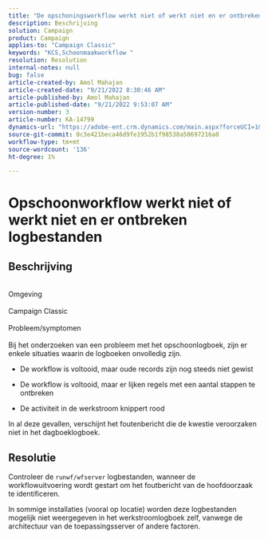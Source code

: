 ```yaml
---
title: "De opschoningsworkflow werkt niet of werkt niet en er ontbreken logbestanden"
description: Beschrijving
solution: Campaign
product: Campaign
applies-to: "Campaign Classic"
keywords: "KCS,Schoonmaakworkflow "
resolution: Resolution
internal-notes: null
bug: false
article-created-by: Amol Mahajan
article-created-date: "9/21/2022 8:30:46 AM"
article-published-by: Amol Mahajan
article-published-date: "9/21/2022 9:53:07 AM"
version-number: 3
article-number: KA-14799
dynamics-url: "https://adobe-ent.crm.dynamics.com/main.aspx?forceUCI=1&pagetype=entityrecord&etn=knowledgearticle&id=ae0018ac-8739-ed11-9db1-002248086cae"
source-git-commit: 0c3e421beca46d9fe1952b1f98538a50697216a0
workflow-type: tm+mt
source-wordcount: '136'
ht-degree: 1%

---
```


# Opschoonworkflow werkt niet of werkt niet en er ontbreken logbestanden

## Beschrijving

<br>Omgeving<br><br>
Campaign Classic
<br><br>Probleem/symptomen<br><br>
Bij het onderzoeken van een probleem met het opschoonlogboek, zijn er enkele situaties waarin de logboeken onvolledig zijn.

- De workflow is voltooid, maar oude records zijn nog steeds niet gewist

- De workflow is voltooid, maar er lijken regels met een aantal stappen te ontbreken

- De activiteit in de werkstroom knippert rood

In al deze gevallen, verschijnt het foutenbericht die de kwestie veroorzaken niet in het dagboeklogboek.


## Resolutie


Controleer de `runwf/wfserver` logbestanden, wanneer de workflowuitvoering wordt gestart om het foutbericht van de hoofdoorzaak te identificeren.

In sommige installaties (vooral op locatie) worden deze logbestanden mogelijk niet weergegeven in het werkstroomlogboek zelf, vanwege de architectuur van de toepassingsserver of andere factoren.
